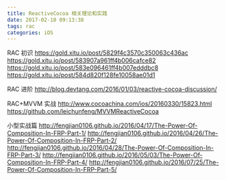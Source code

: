 ```yaml
---
title: ReactiveCocoa 相关理论和实践
date: 2017-02-10 09:13:38
tags: rac
categories: iOS
---
```


RAC 初识
https://gold.xitu.io/post/5829f4c3570c350063c436ac
https://gold.xitu.io/post/583907a961ff4b006cafce82
https://gold.xitu.io/post/583e096461ff4b007edddbc8
https://gold.xitu.io/post/584d820f128fe10058ae01d1

RAC 进阶
http://blog.devtang.com/2016/01/03/reactive-cocoa-discussion/


RAC+MVVM 实战
http://www.cocoachina.com/ios/20160330/15823.html
https://github.com/leichunfeng/MVVMReactiveCocoa

小型实战篇
http://fengjian0106.github.io/2016/04/17/The-Power-Of-Composition-In-FRP-Part-1/
http://fengjian0106.github.io/2016/04/26/The-Power-Of-Composition-In-FRP-Part-2/
http://fengjian0106.github.io/2016/04/28/The-Power-Of-Composition-In-FRP-Part-3/
http://fengjian0106.github.io/2016/05/03/The-Power-Of-Composition-In-FRP-Part-4/
http://fengjian0106.github.io/2016/07/25/The-Power-Of-Composition-In-FRP-Part-5/
